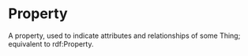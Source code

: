 # Property

A property, used to indicate attributes and relationships of some Thing; equivalent to rdf:Property.
